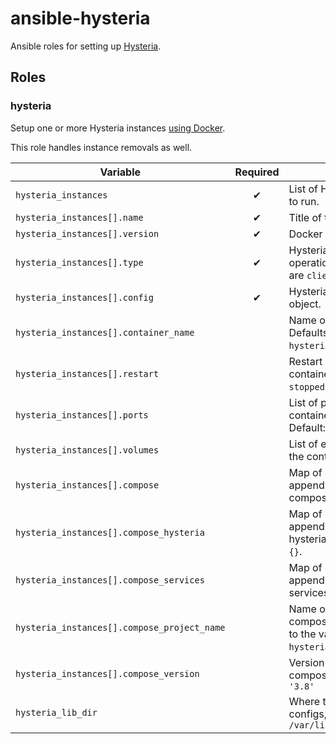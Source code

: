 # ansible-hysteria

Ansible roles for setting up
[Hysteria](https://github.com/apernet/hysteria).

## Roles

### hysteria

Setup one or more Hysteria instances [using Docker](https://hub.docker.com/r/tobyxdd/hysteria).

This role handles instance removals as well.

| Variable                                                  | Required | Description |
|-----------------------------------------------------------|:--------:|-------------|
| `hysteria_instances`                                      | ✔        | List of Hysteria instances to run. |
| `hysteria_instances[].name`                               | ✔        | Title of the instance. |
| `hysteria_instances[].version`                            | ✔        | Docker image [tag](https://hub.docker.com/r/tobyxdd/hysteria/tags) to use. |
| `hysteria_instances[].type`                               | ✔        | Hysteria's mode of operation. Possible values are `client` and `server`. |
| `hysteria_instances[].config`                             | ✔        | Hysteria's configuration object. |
| `hysteria_instances[].container_name`                     |          | Name of the container. Defaults to the value of `hysteria_instances[].name`. |
| `hysteria_instances[].restart`                            |          | Restart policy of the container. Default: `unless-stopped`. |
| `hysteria_instances[].ports`                              |          | List of ports of the container to expose. Default: `[]`. |
| `hysteria_instances[].volumes`                            |          | List of extra volumes for the container. Default: `[]`. |
| `hysteria_instances[].compose`                            |          | Map of extra configs to append to docker compose. Default: `{}`. |
| `hysteria_instances[].compose_hysteria`                   |          | Map of extra configs to append to docker compose hysteria service. Default: `{}`. |
| `hysteria_instances[].compose_services`                   |          | Map of extra configs to append to docker compose services. Default: `{}`. |
| `hysteria_instances[].compose_project_name`               |          | Name of the docker compose project. Defaults to the value of `hysteria_instances[].name`. |
| `hysteria_instances[].compose_version`                    |          | Version of the docker compose file. Default: `'3.8'` |
| `hysteria_lib_dir`                                        |          | Where to put docker files, configs, etc. Default: `/var/lib/ansible-hysteria` |

